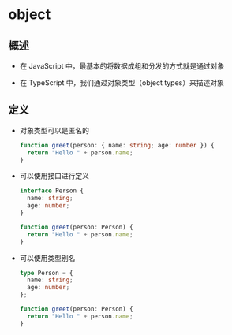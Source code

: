 # object

## 概述

+ 在 JavaScript 中，最基本的将数据成组和分发的方式就是通过对象

+ 在 TypeScript 中，我们通过对象类型（object types）来描述对象

## 定义

+ 对象类型可以是匿名的

  ```ts
  function greet(person: { name: string; age: number }) {
    return "Hello " + person.name;
  }
  ```

+ 可以使用接口进行定义

  ```ts
  interface Person {
    name: string;
    age: number;
  }

  function greet(person: Person) {
    return "Hello " + person.name;
  }
  ```

+ 可以使用类型别名

  ```ts
  type Person = {
    name: string;
    age: number;
  };

  function greet(person: Person) {
    return "Hello " + person.name;
  }
  ```
